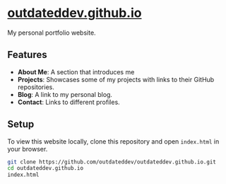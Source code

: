
# [outdateddev.github.io](https://outdateddev.github.io)

My personal portfolio website.

## Features

- **About Me**: A section that introduces me
- **Projects**: Showcases some of my projects with links to their GitHub repositories.
- **Blog**: A link to my personal blog.
- **Contact**: Links to different profiles.

## Setup

To view this website locally, clone this repository and open `index.html` in your browser.

```sh
git clone https://github.com/outdateddev/outdateddev.github.io.git
cd outdateddev.github.io
index.html
```
